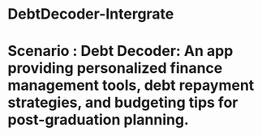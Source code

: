 # DebtDecoder-Intergrate

# Scenario : Debt Decoder: An app providing personalized finance management tools, debt repayment strategies, and budgeting tips for post-graduation planning.
